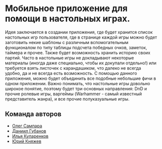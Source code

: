 # Мобильное приложение для помощи в настольных играх.

Идея заключается в создании приложения, где будет хранится список настольных игр пользователя, где в странице каждой игры можно будет заготовить некие шаблоны с различным вспомогательным функционалом по типу таблицы подсчета победных очков, заметок, таймера и прочее. Также будет возможность хранить историю своих партий.
Часто в настольные игры не докладывают некоторые материалы (иногда даже специально, чтобы их докупали отдельно!) или требуется взять листочек с карандашиком, что далеко не всегда удобно, да и не всегда есть возможность. С помощью данного приложения, можно будет объединить все подобные небольшие фичи в одном приложении. 
Важно понимать, что настольные игры довольно широкое понятие, поэтому будет три основных направления: DnD и прочие ролевые игры, варгеймы (Warhammer - самый известный представитель жанра), и все прочие полуказуальные игры.



## Команда авторов

- [Олег Сампара](https://github.com/indriel44)
- [Даниил Губанов](https://github.com/DanielDaVinci)
- [Илья Купаренков](https://github.com/Prosefionol)
- [Юрий Княжев](https://github.com/Liannhar)
